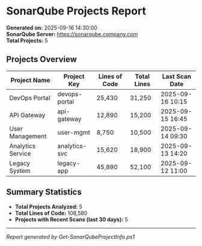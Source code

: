 # SonarQube Projects Report

**Generated on:** 2025-09-16 14:30:00  
**SonarQube Server:** https://sonarqube.company.com  
**Total Projects:** 5

## Projects Overview

| Project Name | Project Key | Lines of Code | Total Lines | Last Scan Date |
|--------------|-------------|---------------|-------------|----------------|
| DevOps Portal | devops-portal | 25,430 | 31,250 | 2025-09-16 10:15 |
| API Gateway | api-gateway | 12,890 | 15,200 | 2025-09-15 16:45 |
| User Management | user-mgmt | 8,750 | 10,500 | 2025-09-14 09:30 |
| Analytics Service | analytics-svc | 15,620 | 18,900 | 2025-09-13 14:20 |
| Legacy System | legacy-app | 45,890 | 52,100 | 2025-09-12 11:00 |

## Summary Statistics

- **Total Projects Analyzed:** 5
- **Total Lines of Code:** 108,580
- **Projects with Recent Scans (last 30 days):** 5

---
*Report generated by Get-SonarQubeProjectInfo.ps1*